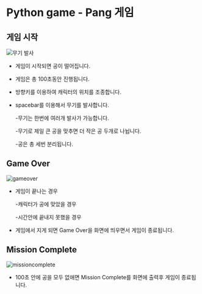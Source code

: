 # Python game - Pang 게임
## 게임 시작

![무기 발사](https://user-images.githubusercontent.com/66424045/93466492-47b05280-f927-11ea-8662-4a1796391648.png)

- 게임이 시작되면 공이 떨어집니다.

- 게임은 총 100초동안 진행됩니다.

- 방향키를 이용하여 캐릭터의 위치를 조종합니다.

- spacebar를 이용해서 무기를 발사합니다.

   -무기는 한번에 여러개 발사가 가능합니다.

    -무기로 제일 큰 공을 맞추면 더 작은 공 두개로 나뉩니다.
   
   -공은 총 세번 분리됩니다.

## Game Over
  
![gameover](https://user-images.githubusercontent.com/66424045/93467080-3582e400-f928-11ea-9d95-2ad4f93ee6b0.png)
 
 - 게임이 끝나는 경우
	 
	 -캐릭터가 공에 맞았을 경우

	-시간안에 끝내지 못했을 경우
	
- 게임에서 지게 되면 Game Over을 화면에 띄우면서 게임이 종료됩니다.


## Mission Complete
![missioncomplete](https://user-images.githubusercontent.com/66424045/93467424-afb36880-f928-11ea-943e-bb0e5ad5910d.png)

- 100초 안에 공을 모두 없애면 Mission Complete를 화면에 출력후 게임이 종료됩니다. 
<!--stackedit_data:
eyJoaXN0b3J5IjpbLTEwMDE1NDE2NTldfQ==
-->